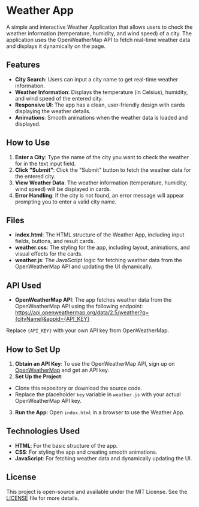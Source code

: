 # Weather App

A simple and interactive Weather Application that allows users to check the weather information (temperature, humidity, and wind speed) of a city. The application uses the OpenWeatherMap API to fetch real-time weather data and displays it dynamically on the page.

## Features

- **City Search**: Users can input a city name to get real-time weather information.
- **Weather Information**: Displays the temperature (in Celsius), humidity, and wind speed of the entered city.
- **Responsive UI**: The app has a clean, user-friendly design with cards displaying the weather details.
- **Animations**: Smooth animations when the weather data is loaded and displayed.

## How to Use

1. **Enter a City**: Type the name of the city you want to check the weather for in the text input field.
2. **Click "Submit"**: Click the "Submit" button to fetch the weather data for the entered city.
3. **View Weather Data**: The weather information (temperature, humidity, wind speed) will be displayed in cards.
4. **Error Handling**: If the city is not found, an error message will appear prompting you to enter a valid city name.

## Files

- **index.html**: The HTML structure of the Weather App, including input fields, buttons, and result cards.
- **weather.css**: The styling for the app, including layout, animations, and visual effects for the cards.
- **weather.js**: The JavaScript logic for fetching weather data from the OpenWeatherMap API and updating the UI dynamically.

## API Used

- **OpenWeatherMap API**: The app fetches weather data from the OpenWeatherMap API using the following endpoint:
https://api.openweathermap.org/data/2.5/weather?q={cityName}&appid={API_KEY}

Replace `{API_KEY}` with your own API key from OpenWeatherMap.

## How to Set Up

1. **Obtain an API Key**: To use the OpenWeatherMap API, sign up on [OpenWeatherMap](https://openweathermap.org/) and get an API key.
2. **Set Up the Project**:
 - Clone this repository or download the source code.
 - Replace the placeholder `key` variable in `weather.js` with your actual OpenWeatherMap API key.

3. **Run the App**: Open `index.html` in a browser to use the Weather App.

## Technologies Used

- **HTML**: For the basic structure of the app.
- **CSS**: For styling the app and creating smooth animations.
- **JavaScript**: For fetching weather data and dynamically updating the UI.

## License

This project is open-source and available under the MIT License. See the [LICENSE](LICENSE) file for more details.
